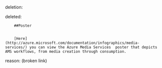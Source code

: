 deletion:

deleted:

		##Poster
		
		
		[Here](http://azure.microsoft.com/documentation/infographics/media-services/) you can view the Azure Media Services  poster that depicts AMS workflows, from media creation through consumption.

reason: (broken link)

